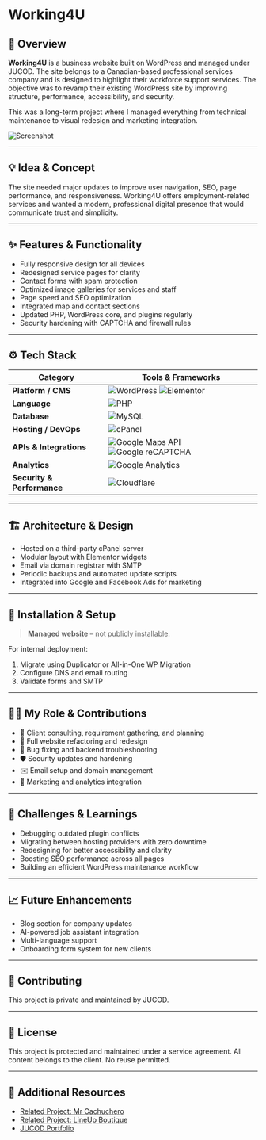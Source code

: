 # **Working4U**  

## 🧭 Overview  
**Working4U** is a business website built on WordPress and managed under JUCOD. The site belongs to a Canadian-based professional services company and is designed to highlight their workforce support services. The objective was to revamp their existing WordPress site by improving structure, performance, accessibility, and security.

This was a long-term project where I managed everything from technical maintenance to visual redesign and marketing integration.

![Screenshot](./assets/working4u_screenshot.png)

---

## 💡 Idea & Concept  
The site needed major updates to improve user navigation, SEO, page performance, and responsiveness. Working4U offers employment-related services and wanted a modern, professional digital presence that would communicate trust and simplicity.

---

## ✨ Features & Functionality  
- Fully responsive design for all devices  
- Redesigned service pages for clarity  
- Contact forms with spam protection  
- Optimized image galleries for services and staff  
- Page speed and SEO optimization  
- Integrated map and contact sections  
- Updated PHP, WordPress core, and plugins regularly  
- Security hardening with CAPTCHA and firewall rules  

---

## ⚙️ Tech Stack  
| **Category** | **Tools & Frameworks** |
|--------------|-------------------------|
| **Platform / CMS** | ![WordPress](https://img.shields.io/badge/WordPress-21759B?style=for-the-badge&logo=wordpress&logoColor=white) ![Elementor](https://img.shields.io/badge/Elementor-92003B?style=for-the-badge&logo=elementor&logoColor=white) |
| **Language** | ![PHP](https://img.shields.io/badge/PHP-777BB4?style=for-the-badge&logo=php&logoColor=white) |
| **Database** | ![MySQL](https://img.shields.io/badge/MySQL-4479A1?style=for-the-badge&logo=mysql&logoColor=white) |
| **Hosting / DevOps** | ![cPanel](https://img.shields.io/badge/cPanel-FF6C2C?style=for-the-badge&logo=cpanel&logoColor=white) |
| **APIs & Integrations** | ![Google Maps API](https://img.shields.io/badge/Google%20Maps%20API-4285F4?style=for-the-badge&logo=googlemaps&logoColor=white) ![Google reCAPTCHA](https://img.shields.io/badge/Google%20reCAPTCHA-4285F4?style=for-the-badge&logo=google&logoColor=white) |
| **Analytics**          | ![Google Analytics](https://img.shields.io/badge/Analytics-e37400?logo=googleanalytics&logoColor=white&style=for-the-badge) |
| **Security & Performance** | ![Cloudflare](https://img.shields.io/badge/Cloudflare-F38020?logo=cloudflare&logoColor=white&style=for-the-badge) |

---

## 🏗 Architecture & Design  
- Hosted on a third-party cPanel server  
- Modular layout with Elementor widgets  
- Email via domain registrar with SMTP  
- Periodic backups and automated update scripts  
- Integrated into Google and Facebook Ads for marketing  

---

## 🚀 Installation & Setup  
> **Managed website** – not publicly installable.  

For internal deployment:
1. Migrate using Duplicator or All-in-One WP Migration  
2. Configure DNS and email routing  
3. Validate forms and SMTP  

---

## 🧑‍💻 My Role & Contributions  
- 💼 Client consulting, requirement gathering, and planning  
- 🧱 Full website refactoring and redesign  
- 🐞 Bug fixing and backend troubleshooting  
- 🛡️ Security updates and hardening  
- ✉️ Email setup and domain management  
- 📣 Marketing and analytics integration  

---

## 🧗 Challenges & Learnings  
- Debugging outdated plugin conflicts  
- Migrating between hosting providers with zero downtime  
- Redesigning for better accessibility and clarity  
- Boosting SEO performance across all pages  
- Building an efficient WordPress maintenance workflow  

---

## 📈 Future Enhancements  
- Blog section for company updates  
- AI-powered job assistant integration  
- Multi-language support  
- Onboarding form system for new clients  

---

## 🤝 Contributing  
This project is private and maintained by JUCOD.  

---

## 🪪 License  
This project is protected and maintained under a service agreement. All content belongs to the client. No reuse permitted.

---

## 🔗 Additional Resources  
- [Related Project: Mr Cachuchero](../MrCachuchero.md)  
- [Related Project: LineUp Boutique](../LineUpBoutique.md)  
- [JUCOD Portfolio](../GitHubDashboard.md)
